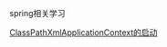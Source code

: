 spring相关学习


[ClassPathXmlApplicationContext的启动](https://www.cnblogs.com/wade-luffy/p/6072460.html)

